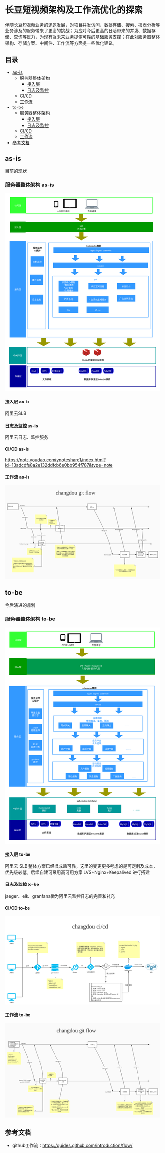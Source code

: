 # 长豆短视频架构及工作流优化的探索

伴随长豆短视频业务的迅速发展，对项目并发访问、数据存储、搜索、报表分析等业务涉及的服务带来了更高的挑战；为应对今后更高的日活带来的并发、数据存储、查询等压力，为现有及未来业务提供可靠的基础服务支撑；在此对服务器整体架构、存储方案、中间件、工作流等方面提一些优化建议。

## 目录

- [as-is](#as-is)
  - [服务器整体架构](#服务器整体架构-as-is)
    - [接入层](#接入层-as-is)
    - [日志及监控](#日志及监控-as-is)
  - [CI/CD](#CI/CD-as-is)
  - [工作流](#工作流-as-is)
- [to-be](#to-be)
  - [服务器整体架构](#服务器整体架构-to-be)
    - [接入层](#接入层-to-be)
    - [日志及监控](#日志及监控-to-be)
  - [CI/CD](#CI/CD-to-be)
  - [工作流](#工作流-to-be)
- [参考文档](#参考文档)


## as-is

目前的现状

### 服务器整体架构 as-is

![](images/architecture-as-is.jpg)

#### 接入层 as-is

阿里云SLB

#### 日志及监控 as-is

阿里云日志、监控服务

#### CI/CD as-is

<https://note.youdao.com/ynoteshare1/index.html?id=13adcdfe8a2e132ddfcb6e0bb954f787&type=note>

#### 工作流 as-is

![](images/changdou-git-flow-as-is.jpg)


## to-be

今后演进的规划

### 服务器整体架构 to-be

![](images/changdou-architecture-to-be.jpg)

#### 接入层 to-be

阿里云 SLB 整体方案已经很成熟可靠，这里的变更更多考虑的是可定制及成本，优先级较低，后续自建可采用高可用方案 LVS+Nginx+Keepalived 进行搭建

#### 日志及监控 to-be

jaeger、elk、granfana做为阿里云监控日志的完善和补充

#### CI/CD to-be

![](images/changdou-ci_cd.jpg)

#### 工作流 to-be

![](images/changdou-git-flow-to-be.jpg)

## 参考文档

* github工作流：<https://guides.github.com/introduction/flow/>